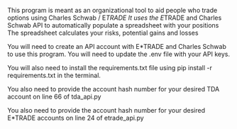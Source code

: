 This program is meant as an organizational tool to aid people who trade options using Charles Schwab / E*TRADE
It uses the E*TRADE and Charles Schwab API to automatically populate a spreadsheet with your positions
The spreadsheet calculates your risks, potential gains and losses

You will need to create an API account with E*TRADE and Charles Schwab to use this program. You will need to update the .env file with your API keys.

You will also need to install the requirements.txt file using pip install -r requirements.txt in the terminal.

You also need to provide the account hash number for your desired TDA account on line 66 of tda_api.py

You also need to provide the account hash number for your desired E*TRADE accounts on line 24 of etrade_api.py
